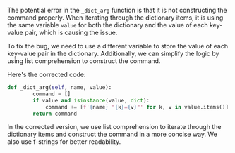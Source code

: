 The potential error in the `_dict_arg` function is that it is not constructing the command properly. When iterating through the dictionary items, it is using the same variable `value` for both the dictionary and the value of each key-value pair, which is causing the issue. 

To fix the bug, we need to use a different variable to store the value of each key-value pair in the dictionary. Additionally, we can simplify the logic by using list comprehension to construct the command.

Here's the corrected code:

```python
def _dict_arg(self, name, value):
        command = []
        if value and isinstance(value, dict):
            command += [f'{name} "{k}={v}"' for k, v in value.items()]
        return command
```

In the corrected version, we use list comprehension to iterate through the dictionary items and construct the command in a more concise way. We also use f-strings for better readability.